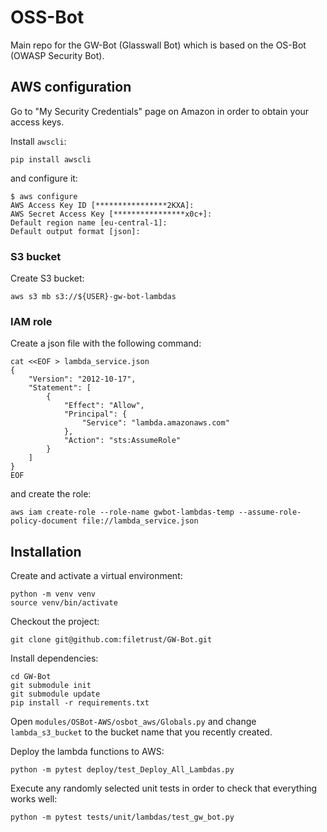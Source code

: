 # OSS-Bot

Main repo for the GW-Bot (Glasswall Bot) which is based on the OS-Bot
(OWASP Security Bot).

## AWS configuration

Go to "My Security Credentials" page on Amazon in order to obtain
your access keys.

Install `awscli`:

```
pip install awscli
```

and configure it:

```
$ aws configure
AWS Access Key ID [****************2KXA]:
AWS Secret Access Key [****************x0c+]:
Default region name [eu-central-1]:
Default output format [json]:
```

### S3 bucket

Create S3 bucket:

```
aws s3 mb s3://${USER}-gw-bot-lambdas
```

### IAM role

Create a json file with the following command:

```
cat <<EOF > lambda_service.json
{
    "Version": "2012-10-17",
    "Statement": [
        {
            "Effect": "Allow",
            "Principal": {
                "Service": "lambda.amazonaws.com"
            },
            "Action": "sts:AssumeRole"
        }
    ]
}
EOF
```

and create the role:

```
aws iam create-role --role-name gwbot-lambdas-temp --assume-role-policy-document file://lambda_service.json
```

## Installation

Create and activate a virtual environment:

```
python -m venv venv
source venv/bin/activate
```

Checkout the project:

```
git clone git@github.com:filetrust/GW-Bot.git
```

Install dependencies:

```
cd GW-Bot
git submodule init
git submodule update
pip install -r requirements.txt
```

Open `modules/OSBot-AWS/osbot_aws/Globals.py` and change
`lambda_s3_bucket` to the bucket name that you recently created.

Deploy the lambda functions to AWS:

```
python -m pytest deploy/test_Deploy_All_Lambdas.py
```

Execute any randomly selected unit tests in order to check that
everything works well:

```
python -m pytest tests/unit/lambdas/test_gw_bot.py
```
